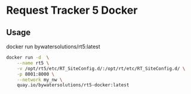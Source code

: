 # Request Tracker 5 Docker

## Usage
docker run  bywatersolutions/rt5:latest
```bash
docker run -d  \
    --name rt5 \
    -v /opt/rt5/etc/RT_SiteConfig.d/:/opt/rt/etc/RT_SiteConfig.d/ \
    -p 8001:8000 \
    --network my_nw \
    quay.io/bywatersolutions/rt5-docker:latest
```
